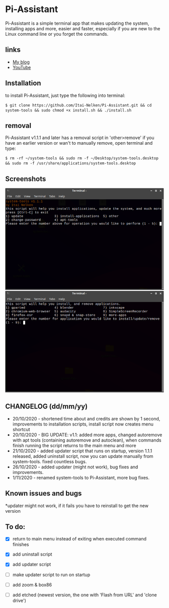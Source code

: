 # Pi-Assistant

Pi-Assistant is a simple terminal app that makes updating the system, installing apps and more, easier and faster, especially if you are new to the Linux command line or you forget the commands.

## links

* [My blog](https://thepisite.blogspot.com/)
* [YouTube](https://youtube.com/channel/UCM4Fo6ncNybS1xhJHnWSODg)

## Installation 

to install Pi-Assistant, just type the following into terminal:
```sh-session
$ git clone https://github.com/Itai-Nelken/Pi-Assistant.git && cd system-tools && sudo chmod +x install.sh && ./install.sh
```

## removal
Pi-Assistant v1.1.1 and later has a removal script in 'other>remove' if you have an earlier version or wan't to manually remove, open terminal and type: 
```sh-session
$ rm -rf ~/system-tools && sudo rm -f ~/Desktop/system-tools.desktop && sudo rm -f /usr/share/applications/system-tools.desktop 
```

## Screenshots

![system-tools1](screenshots/system-tools-1c.png)
![system-tools2](screenshots/system-tools-2a.png)


## CHANGELOG (dd/mm/yy)

 * 20/10/2020 - shortened time about and credits are shown by 1 second, improvements to installation scripts, install script now creates menu shortcut
 * 20/10/2020 - BIG UPDATE: v1.1: added more apps, changed autoremove with apt tools (containing autoremove and autoclean), when commands finish running the script returns to the main menu and more
 * 21/10/2020 - added updater script that runs on startup, version 1.1.1 released, added uninstall script, now you can update manually from system-tools. fixed countless bugs.
 * 26/10/2020 - added updater (might not work), bug fixes and improvements. 
 * 1/11/2020 - renamed system-tools to Pi-Assistant, more bug fixes. 
  
## Known issues and bugs
*updater might not work, if it fails you have to reinstall to get the new version
  
## To do:

- [x] return to main menu instead of exiting when executed command finishes
- [x] add uninstall script
- [x] add updater script 
- [ ] make updater script to run on startup
- [ ] add zoom & box86
- [ ] add etched (newest version, the one with 'Flash from URL' and 'clone drive')

